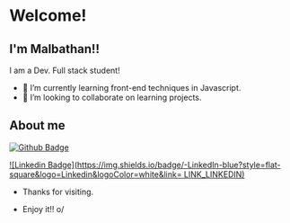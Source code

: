 # Welcome!

 

## I'm Malbathan!!

 

I am a Dev. Full stack student!


- 🌱 I’m currently learning front-end techniques in Javascript.
- 🤝 I’m looking to collaborate on  learning projects.  

 

## About me

[![Github Badge](https://img.shields.io/badge/-Github-000?style=flat-square&logo=Github&logoColor=white&link=LINK_GIT)](https://github.com/Malbathan/)

[![Linkedin Badge](https://img.shields.io/badge/-LinkedIn-blue?style=flat-square&logo=Linkedin&logoColor=white&link= LINK_LINKEDIN)]( Lhttps://www.linkedin.com/in/malbathan-lima-52a3661ba/)



- Thanks for visiting.

- Enjoy it!! o/

